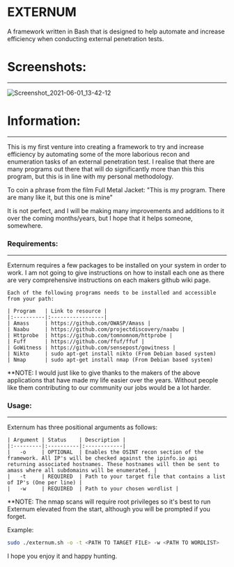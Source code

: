 # EXTERNUM

A framework written in Bash that is designed to help automate and increase efficiency when conducting external penetration tests.


# Screenshots:
--------------
![Screenshot_2021-06-01_13-42-12](https://user-images.githubusercontent.com/75701798/120325647-c5fb2c00-c2df-11eb-9cae-cd5b02b4f57c.png)

# Information:
-------------
This is my first venture into creating a framework to try and increase efficiency by automating some of the more laborious recon and enumeration tasks of an external penetration test. I realise that there are many programs out there that will do significantly more than this this program, but this is in line with my personal methodology.

To coin a phrase from the film Full Metal Jacket: "This is my program. There are many like it, but this one is mine"

It is not perfect, and I will be making many improvements and additions to it over the coming months/years, but I hope that it helps someone, somewhere.

### Requirements:
-----------------
Externum requires a few packages to be installed on your system in order to work. I am not going to give instructions on how to install each one as there are very comprehensive instructions on each makers github wiki page.

    Each of the following programs needs to be installed and accessible from your path:

    | Program   | Link to resource |
    |:----------|:-----------------|
    | Amass     | https://github.com/OWASP/Amass |
    | Naabu     | https://github.com/projectdiscovery/naabu |
    | Httprobe  | https://github.com/tomnomnom/httprobe |
    | Fuff      | https://github.com/ffuf/ffuf |
    | GoWitness | https://github.com/sensepost/gowitness |
    | Nikto     | sudo apt-get install nikto (From Debian based system)
    | Nmap      | sudo apt-get install nmap (From Debian based system)

**NOTE: I would just like to give thanks to the makers of the above applications that have made my life easier over the years. Without people like them contributing to our community our jobs would be a lot harder. 

### Usage:
---------

Externum has three positional arguments as follows:

    | Argument | Status    | Description |
    |:---------|:----------|:------------|
    |   -o     | OPTIONAL  | Enables the OSINT recon section of the framework. All IP's will be checked against the ipinfo.io api returning associated hostnames. These hostnames will then be sent to amass where all subdomains will be enumerated. |
    |   -t     | REQUIRED  | Path to your target file that contains a list of IP's (One per line) |
    |   -w     | REQUIRED  | Path to your chosen wordlist | 

**NOTE: The nmap scans will require root privileges so it's best to run Externum elevated from the start, although you will be prompted if you forget.

Example:
```bash
sudo ./externum.sh -o -t <PATH TO TARGET FILE> -w <PATH TO WORDLIST>
```

I hope you enjoy it and happy hunting.
  